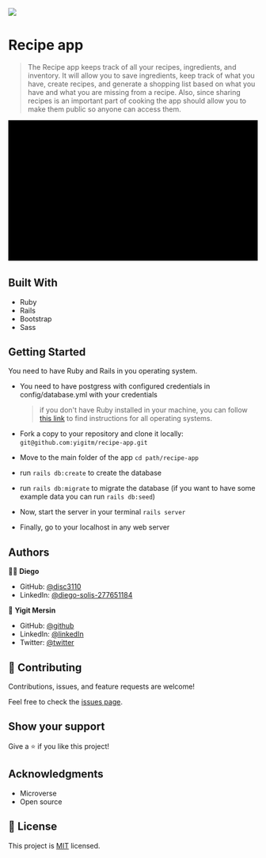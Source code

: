 ![](https://img.shields.io/badge/Microverse-blueviolet)

# Recipe app

> The Recipe app keeps track of all your recipes, ingredients, and inventory. It will allow you to save ingredients, keep track of what you have, create recipes, and generate a shopping list based on what you have and what you are missing from a recipe. Also, since sharing recipes is an important part of cooking the app should allow you to make them public so anyone can access them.

![App_Gif](/app/assets/images/app.gif)

## Built With

- Ruby
- Rails
- Bootstrap
- Sass

## Getting Started

You need to have Ruby and Rails in you operating system.

- You need to have postgress with configured credentials in config/database.yml with your credentials
  > if you don't have Ruby installed in your machine, you can follow [this link](https://github.com/microverseinc/curriculum-ruby/blob/main/simple-ruby/articles/ruby_installation_instructions.md) to find instructions for all operating systems.

* Fork a copy to your repository and clone it locally: `git@github.com:yigitm/recipe-app.git`

* Move to the main folder of the app `cd path/recipe-app`

* run `rails db:create` to create the database

* run `rails db:migrate` to migrate the database (if you want to have some example data you can run `rails db:seed`)

* Now, start the server in your terminal `rails server`

* Finally, go to your localhost in any web server

## Authors

🧑‍💻 **Diego**

- GitHub: [@disc3110](https://github.com/disc3110)
- LinkedIn: [@diego-solis-277651184](https://www.linkedin.com/in/diego-solis-277651184/)

👤 **Yigit Mersin**

- GitHub: [@github](https://github.com/ygtmrsn)
- LinkedIn: [@linkedIn](linkedin.com/in/yigitmersin)
- Twitter: [@twitter](https://twitter.com/ygtmrsn)

## 🤝 Contributing

Contributions, issues, and feature requests are welcome!

Feel free to check the [issues page](https://github.com/yigitm/recipe-app/issues).

## Show your support

Give a ⭐️ if you like this project!

## Acknowledgments

- Microverse
- Open source

## 📝 License

This project is [MIT](./MIT.md) licensed.
